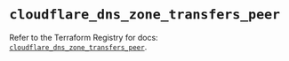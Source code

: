 # `cloudflare_dns_zone_transfers_peer`

Refer to the Terraform Registry for docs: [`cloudflare_dns_zone_transfers_peer`](https://registry.terraform.io/providers/cloudflare/cloudflare/5.10.1/docs/resources/dns_zone_transfers_peer).
